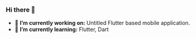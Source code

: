 ### Hi there 👋

<!--
**apoorva-agrawal/apoorva-agrawal** is a ✨ _special_ ✨ repository because its `README.md` (this file) appears on your GitHub profile.-->

- 🔭 **I’m currently working on:** Untitled Flutter based mobile application.
- 🌱 **I’m currently learning:** Flutter, Dart
<!-- 👯 I’m looking to collaborate on ...
- 🤔 I’m looking for help with ...
- 💬 Ask me about ...
- 📫 How to reach me: ...
-->

